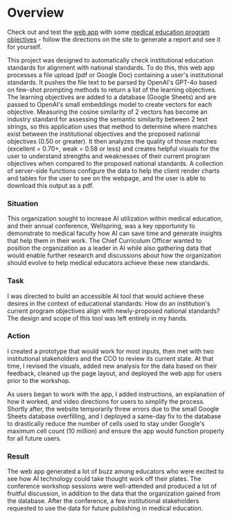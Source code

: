 # Overview
Check out and test the [web app](https://script.google.com/macros/s/AKfycbyJ7Y1SA_6mRte8rwC2OnvcNEU9_hp10L9hLQxtkMSjB3O42l_7A6sryRFtPsPDrVFoaw/exec) with some [medical education program objectives](https://drive.google.com/file/d/1-iztjfA6-8A_ZKqvEpSzWRqJZsgQt47D/view?usp=sharing) - follow the directions on the site to generate a report and see it for yourself.

This project was designed to automatically check institutional education standards for alignment with national standards.  To do this, this web app processes a file upload (pdf or Google Doc) containing a user's institutional standards.  It pushes the file text to be parsed by OpenAI's GPT-4o based on few-shot prompting methods to return a list of the learning objectives.  The learning objectives are added to a database (Google Sheets) and are passed to OpenAI's small embeddings model to create vectors for each objective.  Measuring the cosine similarity of 2 vectors has become an industry standard for assessing the semantic similarity between 2 text strings, so this application uses that method to determine where matches exist between the institutional objectives and the proposed national objectives (0.50 or greater).  It then analyzes the quality of those matches (excellent = 0.70+, weak = 0.58 or less) and creates helpful visuals for the user to understand strengths and weaknesses of their current program objectives when compared to the proposed national standards. A collection of server-side functions configure the data to help the client render charts and tables for the user to see on the webpage, and the user is able to download this output as a pdf.

### Situation
This organization sought to increase AI utilization within medical education, and their annual conference, Wellspring, was a key opportunity to demonstrate to medical faculty how AI can save time and generate insights that help them in their work. The Chief Curriculum Officer wanted to position the organization as a leader in AI while also gathering data that would enable further research and discussions about how the organization should evolve to help medical educators achieve these new standards. 

### Task
I was directed to build an accessible AI tool that would achieve these desires in the context of educational standards: How do an institution's current program objectives align with newly-proposed national standards?  The design and scope of this tool was left entirely in my hands.

### Action
I created a prototype that would work for most inputs, then met with two institutional stakeholders and the CCO to review its current state. At that time, I revised the visuals, added new analysis for the data based on their feedback, cleaned up the page layout, and deployed the web app for users prior to the workshop.

As users began to work with the app, I added instructions, an explanation of how it worked, and video directions for users to simplify the process.  Shortly after, the website temporarily threw errors due to the small Google Sheets database overfilling, and I deployed a same-day fix to the database to drastically reduce the number of cells used to stay under Google's maximum cell count (10 million) and ensure the app would function properly for all future users.

### Result
The web app generated a lot of buzz among educators who were excited to see how AI technology could take thought work off their plates.  The conference workshop sessions were well-attended and produced a lot of fruitful discussion, in addition to the data that the organization gained from the database.  After the conference, a few institutional stakeholders requested to use the data for future publishing in medical education.

